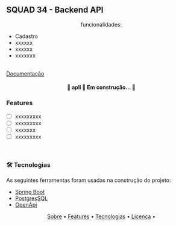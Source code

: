 ## SQUAD 34 - Backend API
<p id="sobre" align="center">funcionalidades: <ul>
    <li>Cadastro </li>
    <li>xxxxxx</li>
    <li>xxxxxx</li>
    <li> xxxxxxx</li>
</ul></p>

  
   <a href="https://github.com/tgmarinho/README-ecoleta/stargazers"> </a>
   <br>
   <a href="https://squad-api-spring.herokuapp.com/swagger-ui/index.html">Documentação</a>
</p>

<h4 align="center"> 
	🚧 apli 🚀 Em construção...  🚧
</h4>

### Features

<p align="center" id="license">  

- [ ] xxxxxxxxx
- [ ] xxxxxxxxx
- [ ] xxxxxxx
- [ ] xxxxxxxxx

<br id="techs">


### 🛠 Tecnologias

As seguintes ferramentas foram usadas na construção do projeto:

- [Spring Boot](https://spring.io/projects/spring-boot)
- [PostgresSQL](https://www.postgresql.org/)
- [OpenApi](https://swagger.io/specification/)




<p align="center">
 <a href="#sobre">Sobre</a> •
 <a href="#license">Features</a> • 
 <a href="#techs">Tecnologias</a> •  
 <a href="#license">Licença</a> • 
</p>
